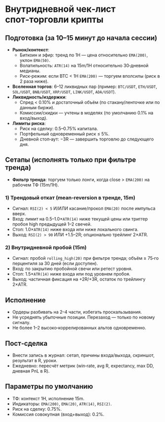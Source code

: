 # Внутридневной чек‑лист спот‑торговли крипты

## Подготовка (за 10–15 минут до начала сессии)
- **Рынок/контекст**:
  - Биткоин и эфир: тренд по 1H — цена относительно `EMA(200)`, уклон `EMA(50)`.
  - Волатильность: `ATR(14)` на 15m/1H относительно 30‑дневной медианы.
  - Риск‑режим: если BTC < 1H `EMA(200)` — торгуем вполсилы (риск в 2 раза ниже).
- **Вселенная торгов**: 6–12 ликвидных пар (пример: `BTC/USDT`, `ETH/USDT`, `SOL/USDT`, `BNB/USDT`, `XRP/USDT`, `LINK/USDT`, `ADA/USDT`).
- **Ликвидность/издержки**:
  - Спред < 0.10% и достаточный объём (по стакану/ленточке или по данным биржи).
  - Комиссии/скидки — учтены в моделях (по умолчанию 0.1% на вход/выход).
- **Лимиты риска**:
  - Риск на сделку: 0.5–0.75% капитала.
  - Портфельный одновременный риск ≤ 5%.
  - Дневной стоп‑аут: −3R — завершить торговлю до следующего дня.

## Сетапы (исполнять только при фильтре тренда)
- **Фильтр тренда**: торгуем только лонги, когда close > `EMA(200)` на рабочем ТФ (15m/1H).

### 1) Трендовый откат (mean‑reversion в тренде, 15m)
- Сигнал: `RSI(2) < 5` И/ИЛИ касание/прокол `EMA(20)` после импульса вверх.
- Вход: лимит на 0.5–1.0×`ATR(14)` ниже текущей цены или триггер пробоя high предыдущей 1–2 свечей.
- Стоп: 1.0×`ATR(14)` ниже входа или ниже локального свинга.
- Выход: `RSI(2) > 90` ИЛИ +1.5–2R; опционально трейлинг 2×ATR.

### 2) Внутридневной пробой (15m)
- Сигнал: пробой `rolling_high(20)` при фильтре тренда; объём ≥ 75‑го перцентиля за 30 дней (если доступен).
- Вход: по закрытию пробойной свечи или ретест уровня.
- Стоп: 1.5×`ATR(14)` ниже входа или под уровнем пробоя.
- Выход: частичная фиксация на +2R/+3R, остаток по трейлингу 2×ATR.

## Исполнение
- Ордеры разбивать на 2–4 части, избегать проскальзывания.
- Не усреднять убыточные позиции. Перезаход — только по новому сигналу.
- Не более 1–2 высоко‑коррелированных альтов одновременно.

## Пост‑сделка
- Внести запись в журнал: сетап, причины входа/выхода, скриншот, результат в R, уроки.
- Ежедневно: пересчёт метрик (win‑rate, avg R, expectancy, max DD, дневная PnL в R).

## Параметры по умолчанию
- ТФ: контекст 1H, исполнение 15m.
- Индикаторы: `EMA(200)`, `EMA(20)`, `ATR(14)`, `RSI(2)`.
- Риск на сделку: 0.75%.
- Комиссия совокупная (вход+выход): 0.2%.